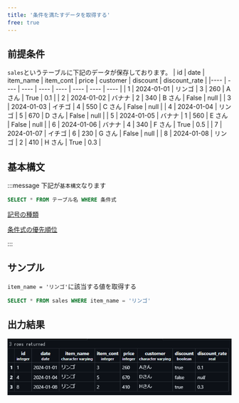 ```yaml
---
title: '条件を満たすデータを取得する'
free: true
---
```


## 前提条件

`sales`というテーブルに下記のデータが保存しております。
| id | date | item_name | item_cont | price | customer | discount | discount_rate |
|---- | ---- | ---- | ---- | ---- | ---- | ---- | ---- |
| 1 | 2024-01-01 | リンゴ | 3 | 260 | A さん | True | 0.1 |
| 2 | 2024-01-02 | バナナ | 2 | 340 | B さん | False | null |
| 3 | 2024-01-03 | イチゴ | 4 | 550 | C さん | False | null |
| 4 | 2024-01-04 | リンゴ | 5 | 670 | D さん | False | null |
| 5 | 2024-01-05 | バナナ | 1 | 560 | E さん | False | null |
| 6 | 2024-01-06 | バナナ | 4 | 340 | F さん | True | 0.5 |
| 7 | 2024-01-07 | イチゴ | 6 | 230 | G さん | False | null |
| 8 | 2024-01-08 | リンゴ | 2 | 410 | H さん | True | 0.3 |

## 基本構文

:::message
下記が`基本構文`なります

```sql
SELECT * FROM テーブル名 WHERE 条件式
```

[記号の種類](https://zenn.dev/aew2sbee/books/basic-postgresql/viewer/free-trivia#%E8%A8%98%E5%8F%B7%E3%81%AE%E7%A8%AE%E9%A1%9E)

[条件式の優先順位](https://zenn.dev/aew2sbee/books/basic-postgresql/viewer/free-trivia#%E8%A8%98%E5%8F%B7%E3%81%AE%E7%A8%AE%E9%A1%9E)

:::

## サンプル

`item_name = 'リンゴ'`に該当する値を取得する

```sql
SELECT * FROM sales WHERE item_name = 'リンゴ'
```

## 出力結果

![select-where](/images/books/basic-postgresql/select-where.png)
